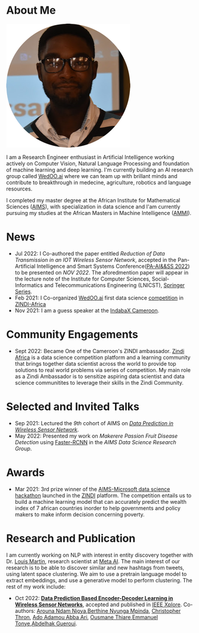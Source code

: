 # About Me

![Book logo](me.png)

I am a Research Engineer enthusiast in Artificial Intelligence working actively on Computer Vision, Natural Language Processing and foundation of machine learning and deep learning. I'm currently building an AI research group called [WedOO.ai](https://www.linkedin.com/company/wedoo-ai/) where we can team up with brillant minds and contribute to breakthrough in medecine, agriculture, robotics and language resources.

I completed my master degree at the African Institute for Mathematical Sciences ([AIMS](https://aims-cameroon.org)), with specialization in data science and I'am currently pursuing my studies at the African Masters in Machine Intelligence ([AMMI](https://aimsammi.org)).

# News

- Jul 2022: I Co-authored the paper entitled _Reduction of Data Transmission in an IOT Wireless Sensor Network_, accepted in the Pan-Artificial Intelligence and Smart Systems Conference([PA-AI&&SS 2022](https://paaiss.com)) to be presented on _NOV 2022_. The aforedmention paper will appear in the lecture note of the Institute for Computer Sciences, Social-Informatics and Telecommunications Engineering (LNICST), [Springer Series](https://www.springer.com/series/8197).
- Feb 2021: I Co-organized [WedOO.ai](https://www.linkedin.com/company/wedoo-ai/) first data science [competition](https://zindi.africa/competitions/cameroon-fraud-detection-in-electricity-and-gas-consumption-challenge) in [ZINDI-Africa](https://zindi.africa)
- Nov 2021: I am a guess speaker at the [IndabaX Cameroon](https://deeplearningindaba.com/2021/indabax/indabax-cameroon/).

# Community Engagements

- Sept 2022: Became One of the Cameroon's ZINDI ambassador. [Zindi Africa](https://zindi.africa) is a data science competition platform and a learning community that brings together data scientist across the world to provide top solutions to real world problems via series of competition. My main role as a Zindi Ambassador is to sensitize aspiring data scientist and data science communitites to leverage their skills in the Zindi Community.

# Selected and Invited Talks
 
 - Sep 2021: Lectured the _9th_ cohort of AIMS on [_Data Prediction in Wireless Sensor Network_](https://aims-cameroon.org/researcher/2021-alumnus-allassan-nkeng-lectures-students-on-data-prediction-in-wireless-sensor-networks/).
 - May 2022: Presented my work on _Makerere Passion Fruit Disease Detection_ using [Faster-RCNN](https://arxiv.org/abs/1506.01497) in the _AIMS Data Science Research Group_.
 
# Awards

- Mar 2021: 3rd prize winner of the [AIMS-Microsoft data science hackathon](https://zindi.africa/competitions/aims-data-science-hackathon) launched in the [ZINDI](https://zindi.africa) platform. The competition entails us to build a machine learning model that can accurately predict the wealth index of 7 african countries inorder to help governments and policy makers to make inform decision concerning poverty.

# Research and Publication

I am currently working on NLP with interest in entity discovery together with Dr. [Louis Martin](https://louismartin.eu), research scientist at [Meta AI](https://ai.facebook.com). The main interest of our research is to be able to discover similar and  new hashtags from tweets, using latent space clustering. We aim to use a pretrain language model to extract embeddings, and use a generative model to perform clustering. The rest of my work include:

- Oct 2022: **[Data Prediction Based Encoder-Decoder Learning in Wireless Sensor Networks](https://ieeexplore.ieee.org/document/9915570)**, accepted and published in [IEEE Xplore](https://ieeexplore.ieee.org). Co-authors: [Arouna Ndam Njoya](https://ieeexplore.ieee.org/author/37085710472),[Berthine Nyunga Mpinda](https://ieeexplore.ieee.org/author/37089569374), [Christopher Thron](https://ieeexplore.ieee.org/author/37085676820), [Ado Adamou Abba Ari](https://ieeexplore.ieee.org/author/37086960635), [Ousmane Thiare](https://ieeexplore.ieee.org/author/37832417100),[Emmanuel Tonye](https://ieeexplore.ieee.org/author/37603754000),[Abdelhak Gueroui](https://ieeexplore.ieee.org/author/37284836300).


